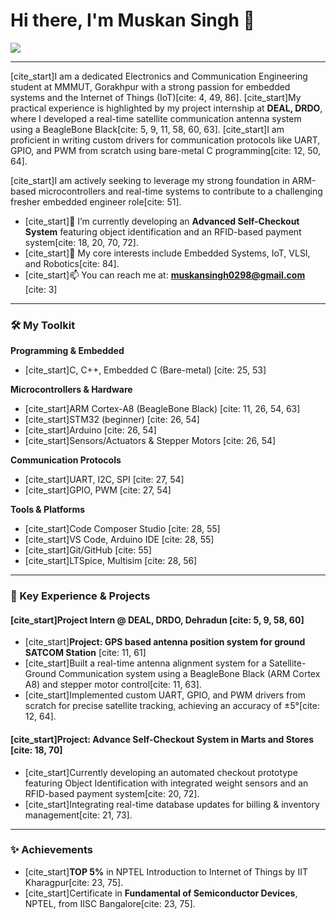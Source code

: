 # Hi there, I'm Muskan Singh 👋

<a href="https://www.linkedin.com/in/muskan-singh-177989257"><img src="https://img.shields.io/badge/LinkedIn-0077B5?style=for-the-badge&logo=linkedin&logoColor=white"/></a>

---

[cite_start]I am a dedicated Electronics and Communication Engineering student at MMMUT, Gorakhpur with a strong passion for embedded systems and the Internet of Things (IoT)[cite: 4, 49, 86]. [cite_start]My practical experience is highlighted by my project internship at **DEAL, DRDO**, where I developed a real-time satellite communication antenna system using a BeagleBone Black[cite: 5, 9, 11, 58, 60, 63]. [cite_start]I am proficient in writing custom drivers for communication protocols like UART, GPIO, and PWM from scratch using bare-metal C programming[cite: 12, 50, 64].

[cite_start]I am actively seeking to leverage my strong foundation in ARM-based microcontrollers and real-time systems to contribute to a challenging fresher embedded engineer role[cite: 51].

- [cite_start]🌱 I’m currently developing an **Advanced Self-Checkout System** featuring object identification and an RFID-based payment system[cite: 18, 20, 70, 72].
- [cite_start]🔭 My core interests include Embedded Systems, IoT, VLSI, and Robotics[cite: 84].
- [cite_start]📫 You can reach me at: **muskansingh0298@gmail.com** [cite: 3]

---

### 🛠️ My Toolkit

**Programming & Embedded**
- [cite_start]C, C++, Embedded C (Bare-metal) [cite: 25, 53]

**Microcontrollers & Hardware**
- [cite_start]ARM Cortex-A8 (BeagleBone Black) [cite: 11, 26, 54, 63]
- [cite_start]STM32 (beginner) [cite: 26, 54]
- [cite_start]Arduino [cite: 26, 54]
- [cite_start]Sensors/Actuators & Stepper Motors [cite: 26, 54]

**Communication Protocols**
- [cite_start]UART, I2C, SPI [cite: 27, 54]
- [cite_start]GPIO, PWM [cite: 27, 54]

**Tools & Platforms**
- [cite_start]Code Composer Studio [cite: 28, 55]
- [cite_start]VS Code, Arduino IDE [cite: 28, 55]
- [cite_start]Git/GitHub [cite: 55]
- [cite_start]LTSpice, Multisim [cite: 28, 56]

---

### 🚀 Key Experience & Projects

#### [cite_start]Project Intern @ DEAL, DRDO, Dehradun [cite: 5, 9, 58, 60]
* [cite_start]**Project: GPS based antenna position system for ground SATCOM Station** [cite: 11, 61]
* [cite_start]Built a real-time antenna alignment system for a Satellite-Ground Communication system using a BeagleBone Black (ARM Cortex A8) and stepper motor control[cite: 11, 63].
* [cite_start]Implemented custom UART, GPIO, and PWM drivers from scratch for precise satellite tracking, achieving an accuracy of ±5°[cite: 12, 64].

#### [cite_start]Project: Advance Self-Checkout System in Marts and Stores [cite: 18, 70]
* [cite_start]Currently developing an automated checkout prototype featuring Object Identification with integrated weight sensors and an RFID-based payment system[cite: 20, 72].
* [cite_start]Integrating real-time database updates for billing & inventory management[cite: 21, 73].

---

### ✨ Achievements

- [cite_start]**TOP 5%** in NPTEL Introduction to Internet of Things by IIT Kharagpur[cite: 23, 75].
- [cite_start]Certificate in **Fundamental of Semiconductor Devices**, NPTEL, from IISC Bangalore[cite: 23, 75].

